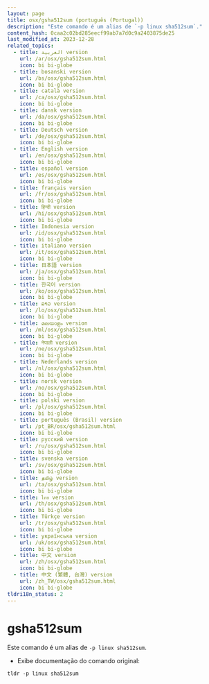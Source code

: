 ```yaml
---
layout: page
title: osx/gsha512sum (português (Portugal))
description: "Este comando é um alias de `-p linux sha512sum`."
content_hash: 0caa2c02bd285eecf99ab7a7d0c9a2403875de25
last_modified_at: 2023-12-28
related_topics:
  - title: العربية version
    url: /ar/osx/gsha512sum.html
    icon: bi bi-globe
  - title: bosanski version
    url: /bs/osx/gsha512sum.html
    icon: bi bi-globe
  - title: català version
    url: /ca/osx/gsha512sum.html
    icon: bi bi-globe
  - title: dansk version
    url: /da/osx/gsha512sum.html
    icon: bi bi-globe
  - title: Deutsch version
    url: /de/osx/gsha512sum.html
    icon: bi bi-globe
  - title: English version
    url: /en/osx/gsha512sum.html
    icon: bi bi-globe
  - title: español version
    url: /es/osx/gsha512sum.html
    icon: bi bi-globe
  - title: français version
    url: /fr/osx/gsha512sum.html
    icon: bi bi-globe
  - title: हिन्दी version
    url: /hi/osx/gsha512sum.html
    icon: bi bi-globe
  - title: Indonesia version
    url: /id/osx/gsha512sum.html
    icon: bi bi-globe
  - title: italiano version
    url: /it/osx/gsha512sum.html
    icon: bi bi-globe
  - title: 日本語 version
    url: /ja/osx/gsha512sum.html
    icon: bi bi-globe
  - title: 한국어 version
    url: /ko/osx/gsha512sum.html
    icon: bi bi-globe
  - title: ລາວ version
    url: /lo/osx/gsha512sum.html
    icon: bi bi-globe
  - title: മലയാളം version
    url: /ml/osx/gsha512sum.html
    icon: bi bi-globe
  - title: नेपाली version
    url: /ne/osx/gsha512sum.html
    icon: bi bi-globe
  - title: Nederlands version
    url: /nl/osx/gsha512sum.html
    icon: bi bi-globe
  - title: norsk version
    url: /no/osx/gsha512sum.html
    icon: bi bi-globe
  - title: polski version
    url: /pl/osx/gsha512sum.html
    icon: bi bi-globe
  - title: português (Brasil) version
    url: /pt_BR/osx/gsha512sum.html
    icon: bi bi-globe
  - title: русский version
    url: /ru/osx/gsha512sum.html
    icon: bi bi-globe
  - title: svenska version
    url: /sv/osx/gsha512sum.html
    icon: bi bi-globe
  - title: தமிழ் version
    url: /ta/osx/gsha512sum.html
    icon: bi bi-globe
  - title: ไทย version
    url: /th/osx/gsha512sum.html
    icon: bi bi-globe
  - title: Türkçe version
    url: /tr/osx/gsha512sum.html
    icon: bi bi-globe
  - title: українська version
    url: /uk/osx/gsha512sum.html
    icon: bi bi-globe
  - title: 中文 version
    url: /zh/osx/gsha512sum.html
    icon: bi bi-globe
  - title: 中文 (繁體, 台灣) version
    url: /zh_TW/osx/gsha512sum.html
    icon: bi bi-globe
tldri18n_status: 2
---
```

# gsha512sum

Este comando é um alias de `-p linux sha512sum`.

- Exibe documentação do comando original:

`tldr -p linux sha512sum`
